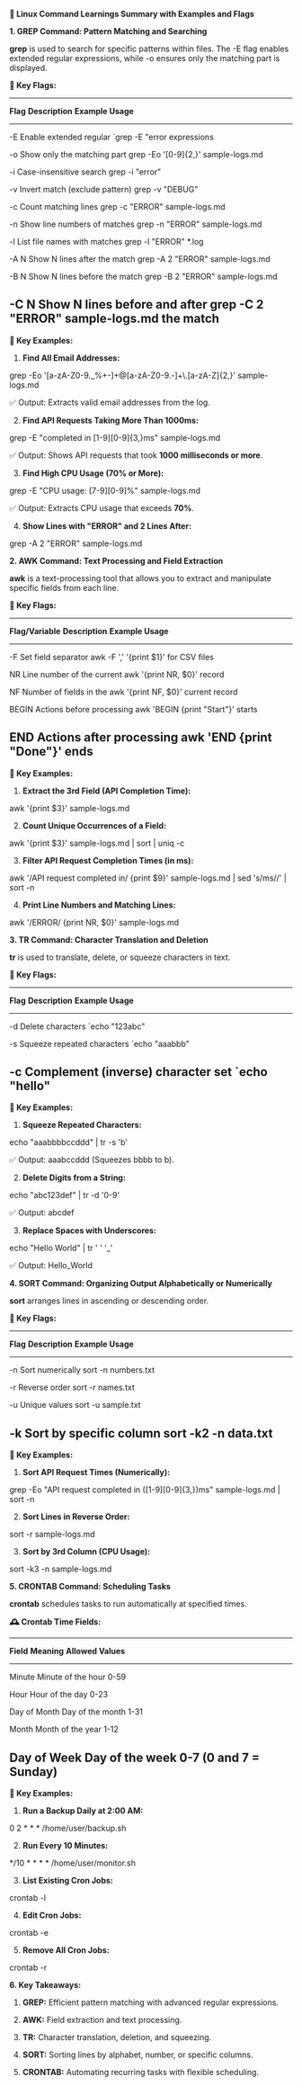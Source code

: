 **📝 Linux Command Learnings Summary with Examples and Flags**

**1. GREP Command: Pattern Matching and Searching**

**grep** is used to search for specific patterns within files. The -E
flag enables extended regular expressions, while -o ensures only the
matching part is displayed.

**🚀 Key Flags:**

  -----------------------------------------------------------------------------
  **Flag**   **Description**                 **Example Usage**
  ---------- ------------------------------- ----------------------------------
  -E         Enable extended regular         \`grep -E \"error
             expressions                     

  -o         Show only the matching part     grep -Eo \'\[0-9\]{2,}\'
                                             sample-logs.md

  -i         Case-insensitive search         grep -i \"error\"

  -v         Invert match (exclude pattern)  grep -v \"DEBUG\"

  -c         Count matching lines            grep -c \"ERROR\" sample-logs.md

  -n         Show line numbers of matches    grep -n \"ERROR\" sample-logs.md

  -l         List file names with matches    grep -l \"ERROR\" \*.log

  -A N       Show N lines after the match    grep -A 2 \"ERROR\" sample-logs.md

  -B N       Show N lines before the match   grep -B 2 \"ERROR\" sample-logs.md

  -C N       Show N lines before and after   grep -C 2 \"ERROR\" sample-logs.md
             the match                       
  -----------------------------------------------------------------------------

**📝 Key Examples:**

1.  **Find All Email Addresses:**

grep -Eo \'\[a-zA-Z0-9.\_%+-\]+@\[a-zA-Z0-9.-\]+\\.\[a-zA-Z\]{2,}\'
sample-logs.md

✅ Output: Extracts valid email addresses from the log.

2.  **Find API Requests Taking More Than 1000ms:**

grep -E \"completed in \[1-9\]\[0-9\]{3,}ms\" sample-logs.md

✅ Output: Shows API requests that took **1000 milliseconds or more**.

3.  **Find High CPU Usage (70% or More):**

grep -E \"CPU usage: \[7-9\]\[0-9\]%\" sample-logs.md

✅ Output: Extracts CPU usage that exceeds **70%**.

4.  **Show Lines with \"ERROR\" and 2 Lines After:**

grep -A 2 \"ERROR\" sample-logs.md

**2. AWK Command: Text Processing and Field Extraction**

**awk** is a text-processing tool that allows you to extract and
manipulate specific fields from each line.

**🚀 Key Flags:**

  -------------------------------------------------------------------------------
  **Flag/Variable**   **Description**             **Example Usage**
  ------------------- --------------------------- -------------------------------
  -F                  Set field separator         awk -F \',\' \'{print \$1}\'
                                                  for CSV files

  NR                  Line number of the current  awk \'{print NR, \$0}\'
                      record                      

  NF                  Number of fields in the     awk \'{print NF, \$0}\'
                      current record              

  BEGIN               Actions before processing   awk \'BEGIN {print \"Start\"}\'
                      starts                      

  END                 Actions after processing    awk \'END {print \"Done\"}\'
                      ends                        
  -------------------------------------------------------------------------------

**📝 Key Examples:**

1.  **Extract the 3rd Field (API Completion Time):**

awk \'{print \$3}\' sample-logs.md

2.  **Count Unique Occurrences of a Field:**

awk \'{print \$3}\' sample-logs.md \| sort \| uniq -c

3.  **Filter API Request Completion Times (in ms):**

awk \'/API request completed in/ {print \$9}\' sample-logs.md \| sed
\'s/ms//\' \| sort -n

4.  **Print Line Numbers and Matching Lines:**

awk \'/ERROR/ {print NR, \$0}\' sample-logs.md

**3. TR Command: Character Translation and Deletion**

**tr** is used to translate, delete, or squeeze characters in text.

**🚀 Key Flags:**

  ---------------------------------------------------------------------------
  **Flag**   **Description**                             **Example Usage**
  ---------- ------------------------------------------- --------------------
  -d         Delete characters                           \`echo \"123abc\"

  -s         Squeeze repeated characters                 \`echo \"aaabbb\"

  -c         Complement (inverse) character set          \`echo \"hello\"
  ---------------------------------------------------------------------------

**📝 Key Examples:**

1.  **Squeeze Repeated Characters:**

echo \"aaabbbbccddd\" \| tr -s \'b\'

✅ Output: aaabccddd (Squeezes bbbb to b).

2.  **Delete Digits from a String:**

echo \"abc123def\" \| tr -d \'0-9\'

✅ Output: abcdef

3.  **Replace Spaces with Underscores:**

echo \"Hello World\" \| tr \' \' \'\_\'

✅ Output: Hello_World

**4. SORT Command: Organizing Output Alphabetically or Numerically**

**sort** arranges lines in ascending or descending order.

**🚀 Key Flags:**

  ---------------------------------------------------------------------------
  **Flag**   **Description**                 **Example Usage**
  ---------- ------------------------------- --------------------------------
  -n         Sort numerically                sort -n numbers.txt

  -r         Reverse order                   sort -r names.txt

  -u         Unique values                   sort -u sample.txt

  -k         Sort by specific column         sort -k2 -n data.txt
  ---------------------------------------------------------------------------

**📝 Key Examples:**

1.  **Sort API Request Times (Numerically):**

grep -Eo \"API request completed in (\[1-9\]\[0-9\]{3,})ms\"
sample-logs.md \| sort -n

2.  **Sort Lines in Reverse Order:**

sort -r sample-logs.md

3.  **Sort by 3rd Column (CPU Usage):**

sort -k3 -n sample-logs.md

**5. CRONTAB Command: Scheduling Tasks**

**crontab** schedules tasks to run automatically at specified times.

**🕰️ Crontab Time Fields:**

  ------------------------------------------------------------------------
  **Field**          **Meaning**             **Allowed Values**
  ------------------ ----------------------- -----------------------------
  Minute             Minute of the hour      0-59

  Hour               Hour of the day         0-23

  Day of Month       Day of the month        1-31

  Month              Month of the year       1-12

  Day of Week        Day of the week         0-7 (0 and 7 = Sunday)
  ------------------------------------------------------------------------

**📝 Key Examples:**

1.  **Run a Backup Daily at 2:00 AM:**

0 2 \* \* \* /home/user/backup.sh

2.  **Run Every 10 Minutes:**

\*/10 \* \* \* \* /home/user/monitor.sh

3.  **List Existing Cron Jobs:**

crontab -l

4.  **Edit Cron Jobs:**

crontab -e

5.  **Remove All Cron Jobs:**

crontab -r

**6. Key Takeaways:**

1.  **GREP:** Efficient pattern matching with advanced regular
    expressions.

2.  **AWK:** Field extraction and text processing.

3.  **TR:** Character translation, deletion, and squeezing.

4.  **SORT:** Sorting lines by alphabet, number, or specific columns.

5.  **CRONTAB:** Automating recurring tasks with flexible scheduling.